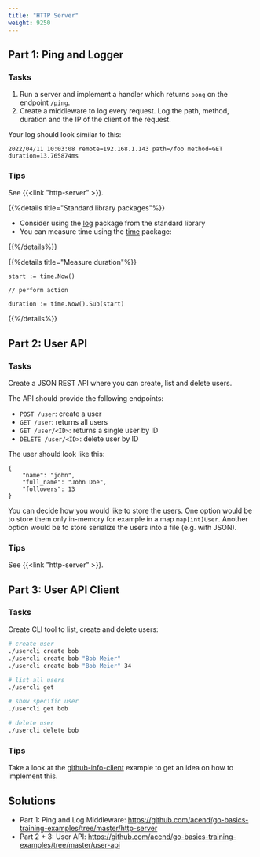 ```yaml
---
title: "HTTP Server"
weight: 9250
---
```



## Part 1: Ping and Logger


### Tasks

1. Run a server and implement a handler which returns `pong` on the endpoint `/ping`.
2. Create a middleware to log every request. Log the path, method, duration and the IP of the client of the request.

Your log should look similar to this:
```
2022/04/11 10:03:08 remote=192.168.1.143 path=/foo method=GET duration=13.765874ms
```


### Tips

See {{<link "http-server" >}}.

{{%details title="Standard library packages"%}}

* Consider using the [log](https://pkg.go.dev/log) package from the standard library
* You can measure time using the [time](https://pkg.go.dev/time) package:

{{%/details%}}

{{%details title="Measure duration"%}}
```golang
start := time.Now()

// perform action

duration := time.Now().Sub(start)
```
{{%/details%}}


## Part 2: User API


### Tasks

Create a JSON REST API where you can create, list and delete users.

The API should provide the following endpoints:

* `POST /user`: create a user
* `GET /user`: returns all users
* `GET /user/<ID>`: returns a single user by ID
* `DELETE /user/<ID>`: delete user by ID

The user should look like this:
```
{
    "name": "john",
    "full_name": "John Doe",
    "followers": 13
}
```

You can decide how you would like to store the users. One option would be to store them only in-memory for example in a map `map[int]User`. Another option would be to store serialize the users into a file (e.g. with JSON).


### Tips

See {{<link "http-server" >}}.


## Part 3: User API Client


### Tasks

Create CLI tool to list, create and delete users:

```bash
# create user
./usercli create bob
./usercli create bob "Bob Meier"
./usercli create bob "Bob Meier" 34

# list all users
./usercli get 

# show specific user
./usercli get bob

# delete user
./usercli delete bob
```


### Tips

Take a look at the [github-info-client](https://github.com/acend/go-basics-training-examples/tree/master/github-info-client) example to get an idea on how to implement this.


## Solutions

* Part 1: Ping and Log Middleware: https://github.com/acend/go-basics-training-examples/tree/master/http-server
* Part 2 + 3: User API: https://github.com/acend/go-basics-training-examples/tree/master/user-api
